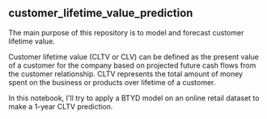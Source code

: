 ## customer_lifetime_value_prediction
The main purpose of this repository is to model and forecast customer lifetime value.

Customer lifetime value (CLTV or CLV) can be defined as the present value of a customer for the company based on projected future cash flows from the customer relationship. CLTV represents the total amount of money spent on the business or products over lifetime of a customer.

In this notebook, I'll try to apply a BTYD model on an online retail dataset to make a 1-year CLTV prediction.
